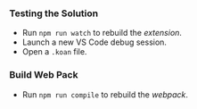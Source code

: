 ### Testing the Solution
- Run `npm run watch` to rebuild the *extension*.
- Launch a new VS Code debug session.
- Open a `.koan` file.


### Build Web Pack
- Run `npm run compile` to rebuild the *webpack*.
